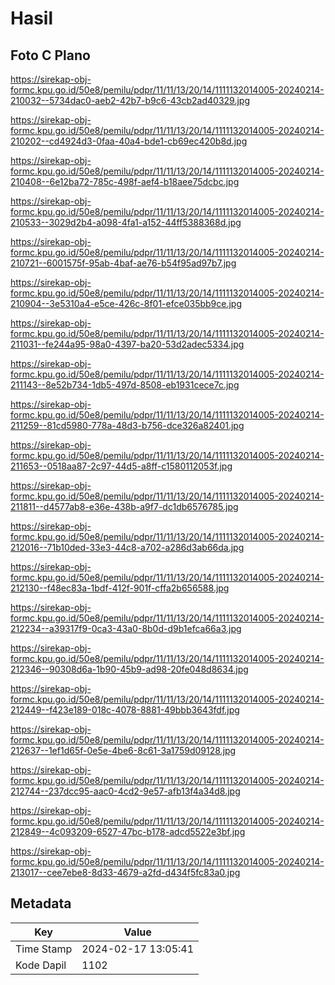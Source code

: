 # Hasil

## Foto C Plano

https://sirekap-obj-formc.kpu.go.id/50e8/pemilu/pdpr/11/11/13/20/14/1111132014005-20240214-210032--5734dac0-aeb2-42b7-b9c6-43cb2ad40329.jpg

https://sirekap-obj-formc.kpu.go.id/50e8/pemilu/pdpr/11/11/13/20/14/1111132014005-20240214-210202--cd4924d3-0faa-40a4-bde1-cb69ec420b8d.jpg

https://sirekap-obj-formc.kpu.go.id/50e8/pemilu/pdpr/11/11/13/20/14/1111132014005-20240214-210408--6e12ba72-785c-498f-aef4-b18aee75dcbc.jpg

https://sirekap-obj-formc.kpu.go.id/50e8/pemilu/pdpr/11/11/13/20/14/1111132014005-20240214-210533--3029d2b4-a098-4fa1-a152-44ff5388368d.jpg

https://sirekap-obj-formc.kpu.go.id/50e8/pemilu/pdpr/11/11/13/20/14/1111132014005-20240214-210721--6001575f-95ab-4baf-ae76-b54f95ad97b7.jpg

https://sirekap-obj-formc.kpu.go.id/50e8/pemilu/pdpr/11/11/13/20/14/1111132014005-20240214-210904--3e5310a4-e5ce-426c-8f01-efce035bb9ce.jpg

https://sirekap-obj-formc.kpu.go.id/50e8/pemilu/pdpr/11/11/13/20/14/1111132014005-20240214-211031--fe244a95-98a0-4397-ba20-53d2adec5334.jpg

https://sirekap-obj-formc.kpu.go.id/50e8/pemilu/pdpr/11/11/13/20/14/1111132014005-20240214-211143--8e52b734-1db5-497d-8508-eb1931cece7c.jpg

https://sirekap-obj-formc.kpu.go.id/50e8/pemilu/pdpr/11/11/13/20/14/1111132014005-20240214-211259--81cd5980-778a-48d3-b756-dce326a82401.jpg

https://sirekap-obj-formc.kpu.go.id/50e8/pemilu/pdpr/11/11/13/20/14/1111132014005-20240214-211653--0518aa87-2c97-44d5-a8ff-c1580112053f.jpg

https://sirekap-obj-formc.kpu.go.id/50e8/pemilu/pdpr/11/11/13/20/14/1111132014005-20240214-211811--d4577ab8-e36e-438b-a9f7-dc1db6576785.jpg

https://sirekap-obj-formc.kpu.go.id/50e8/pemilu/pdpr/11/11/13/20/14/1111132014005-20240214-212016--71b10ded-33e3-44c8-a702-a286d3ab66da.jpg

https://sirekap-obj-formc.kpu.go.id/50e8/pemilu/pdpr/11/11/13/20/14/1111132014005-20240214-212130--f48ec83a-1bdf-412f-901f-cffa2b656588.jpg

https://sirekap-obj-formc.kpu.go.id/50e8/pemilu/pdpr/11/11/13/20/14/1111132014005-20240214-212234--a39317f9-0ca3-43a0-8b0d-d9b1efca66a3.jpg

https://sirekap-obj-formc.kpu.go.id/50e8/pemilu/pdpr/11/11/13/20/14/1111132014005-20240214-212346--90308d6a-1b90-45b9-ad98-20fe048d8634.jpg

https://sirekap-obj-formc.kpu.go.id/50e8/pemilu/pdpr/11/11/13/20/14/1111132014005-20240214-212449--f423e189-018c-4078-8881-49bbb3643fdf.jpg

https://sirekap-obj-formc.kpu.go.id/50e8/pemilu/pdpr/11/11/13/20/14/1111132014005-20240214-212637--1ef1d65f-0e5e-4be6-8c61-3a1759d09128.jpg

https://sirekap-obj-formc.kpu.go.id/50e8/pemilu/pdpr/11/11/13/20/14/1111132014005-20240214-212744--237dcc95-aac0-4cd2-9e57-afb13f4a34d8.jpg

https://sirekap-obj-formc.kpu.go.id/50e8/pemilu/pdpr/11/11/13/20/14/1111132014005-20240214-212849--4c093209-6527-47bc-b178-adcd5522e3bf.jpg

https://sirekap-obj-formc.kpu.go.id/50e8/pemilu/pdpr/11/11/13/20/14/1111132014005-20240214-213017--cee7ebe8-8d33-4679-a2fd-d434f5fc83a0.jpg


## Metadata

| Key        | Value               |
| ---------- | ------------------- |
| Time Stamp | 2024-02-17 13:05:41 |
| Kode Dapil | 1102                |



